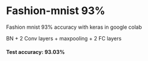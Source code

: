 # Fashion-mnist 93%

Fashion mnist 93% accuracy with keras in google colab

BN + 2 Conv layers + maxpooling + 2 FC layers

#### Test accuracy: 93.03%
